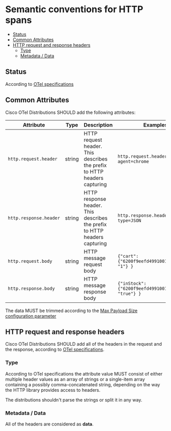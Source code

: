 # Semantic conventions for HTTP spans

<!-- toc -->

- [Status](#status)
- [Common Attributes](#common-attributes)
- [HTTP request and response headers](#http-request-and-response-headers)
  - [Type](#type)
  - [Metadata / Data](#metadata--data)

<!-- tocstop -->

## Status

According to [OTel specifications](https://github.com/open-telemetry/opentelemetry-specification/blob/master/specification/trace/semantic_conventions/http.md#status)

## Common Attributes

Cisco OTel Distributions SHOULD add the following attributes:

<!-- semconv http -->

| Attribute              | Type   | Description                                                               | Examples                                             | Required |
| ---------------------- | ------ | ------------------------------------------------------------------------- | ---------------------------------------------------- | -------- |
| `http.request.header`  | string | HTTP request header. This describes the prefix to HTTP headers capturing  | `http.request.header.user-agent=chrome`              | Yes      |
| `http.response.header` | string | HTTP response header. This describes the prefix to HTTP headers capturing | `http.response.header.content-type=JSON`             | Yes      |
| `http.request.body`    | string | HTTP message request body                                                 | `{"cart": {"6200f9eefd49910014d1e789": "1"} }`       | Yes      |
| `http.response.body`   | string | HTTP message response body                                                | `{"inStock": {"6200f9eefd49910014d1e789": "true"} }` | Yes      |

<!-- endsemconv -->

The data MUST be trimmed according to the [Max Payload Size configuration parameter](../../../general.md#configuration)

## HTTP request and response headers

Cisco OTel Distributions SHOULD add all of the headers in the request and the response, according to [OTel specifications](https://github.com/open-telemetry/opentelemetry-specification/blob/main/specification/trace/semantic_conventions/http.md#http-request-and-response-headers).

### Type

According to OTel specifications the attribute value MUST consist of either multiple header values as an array of strings or a single-item array containing a possibly comma-concatenated string, depending on the way the HTTP library provides access to headers.

The distributions shouldn't parse the strings or split it in any way.

### Metadata / Data

All of the headers are considered as **data**.
